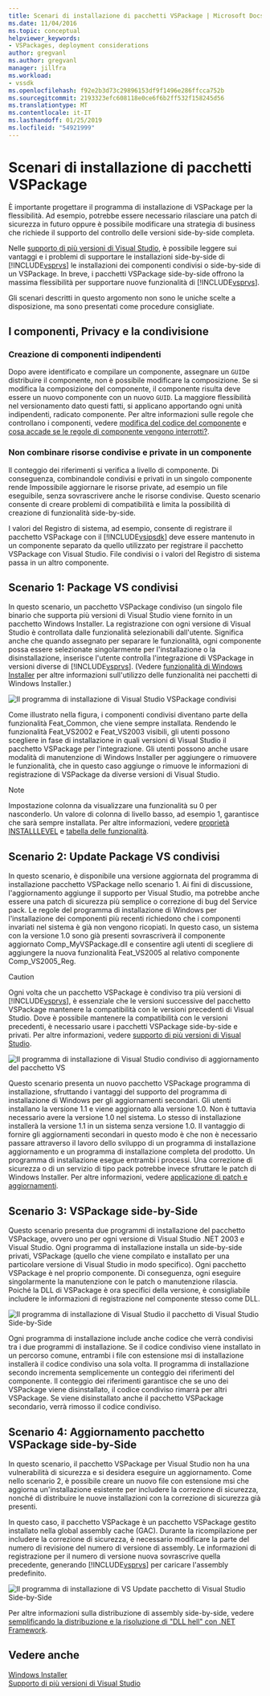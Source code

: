 ```yaml
---
title: Scenari di installazione di pacchetti VSPackage | Microsoft Docs
ms.date: 11/04/2016
ms.topic: conceptual
helpviewer_keywords:
- VSPackages, deployment considerations
author: gregvanl
ms.author: gregvanl
manager: jillfra
ms.workload:
- vssdk
ms.openlocfilehash: f92e2b3d73c29896153df9f1496e286ffcca752b
ms.sourcegitcommit: 2193323efc608118e0ce6f6b2ff532f158245d56
ms.translationtype: MT
ms.contentlocale: it-IT
ms.lasthandoff: 01/25/2019
ms.locfileid: "54921999"
---
```

# <a name="vspackage-setup-scenarios"></a>Scenari di installazione di pacchetti VSPackage

È importante progettare il programma di installazione di VSPackage per la flessibilità. Ad esempio, potrebbe essere necessario rilasciare una patch di sicurezza in futuro oppure è possibile modificare una strategia di business che richiede il supporto del controllo delle versioni side-by-side completa.

Nelle [supporto di più versioni di Visual Studio](../../extensibility/supporting-multiple-versions-of-visual-studio.md), è possibile leggere sui vantaggi e i problemi di supportare le installazioni side-by-side di [!INCLUDE[vsprvs](../../code-quality/includes/vsprvs_md.md)] le installazioni dei componenti condivisi o side-by-side di un VSPackage. In breve, i pacchetti VSPackage side-by-side offrono la massima flessibilità per supportare nuove funzionalità di [!INCLUDE[vsprvs](../../code-quality/includes/vsprvs_md.md)].

Gli scenari descritti in questo argomento non sono le uniche scelte a disposizione, ma sono presentati come procedure consigliate.

## <a name="components-privacy-and-sharing"></a>I componenti, Privacy e la condivisione

### <a name="make-your-components-independent"></a>Creazione di componenti indipendenti

Dopo avere identificato e compilare un componente, assegnare un `GUID`e distribuire il componente, non è possibile modificare la composizione. Se si modifica la composizione del componente, il componente risulta deve essere un nuovo componente con un nuovo `GUID`. La maggiore flessibilità nel versionamento dato questi fatti, si applicano apportando ogni unità indipendenti, radicato componente. Per altre informazioni sulle regole che controllano i componenti, vedere [modifica del codice del componente](/windows/desktop/Msi/changing-the-component-code) e [cosa accade se le regole di componente vengono interrotti?](/windows/desktop/Msi/what-happens-if-the-component-rules-are-broken).

### <a name="do-not-mix-shared-and-private-resources-in-a-component"></a>Non combinare risorse condivise e private in un componente

Il conteggio dei riferimenti si verifica a livello di componente. Di conseguenza, combinandole condivisi e privati in un singolo componente rende Impossibile aggiornare le risorse private, ad esempio un file eseguibile, senza sovrascrivere anche le risorse condivise. Questo scenario consente di creare problemi di compatibilità e limita la possibilità di creazione di funzionalità side-by-side.

I valori del Registro di sistema, ad esempio, consente di registrare il pacchetto VSPackage con il [!INCLUDE[vsipsdk](../../extensibility/includes/vsipsdk_md.md)] deve essere mantenuto in un componente separato da quello utilizzato per registrare il pacchetto VSPackage con Visual Studio. File condivisi o i valori del Registro di sistema passa in un altro componente.

## <a name="scenario-1-shared-vspackage"></a>Scenario 1: Package VS condivisi

In questo scenario, un pacchetto VSPackage condiviso (un singolo file binario che supporta più versioni di Visual Studio viene fornito in un pacchetto Windows Installer. La registrazione con ogni versione di Visual Studio è controllata dalle funzionalità selezionabili dall'utente. Significa anche che quando assegnato per separare le funzionalità, ogni componente possa essere selezionate singolarmente per l'installazione o la disinstallazione, inserisce l'utente controlla l'integrazione di VSPackage in versioni diverse di [!INCLUDE[vsprvs](../../code-quality/includes/vsprvs_md.md)]. (Vedere [funzionalità di Windows Installer](/windows/desktop/Msi/windows-installer-features) per altre informazioni sull'utilizzo delle funzionalità nei pacchetti di Windows Installer.)

![Il programma di installazione di Visual Studio VSPackage condivisi](../../extensibility/internals/media/vs_sharedpackage.gif "VS_SharedPackage")

Come illustrato nella figura, i componenti condivisi diventano parte della funzionalità Feat_Common, che viene sempre installata. Rendendo le funzionalità Feat_VS2002 e Feat_VS2003 visibili, gli utenti possono scegliere in fase di installazione in quali versioni di Visual Studio il pacchetto VSPackage per l'integrazione. Gli utenti possono anche usare modalità di manutenzione di Windows Installer per aggiungere o rimuovere le funzionalità, che in questo caso aggiunge o rimuove le informazioni di registrazione di VSPackage da diverse versioni di Visual Studio.

> [!NOTE]
> Impostazione colonna da visualizzare una funzionalità su 0 per nasconderlo. Un valore di colonna di livello basso, ad esempio 1, garantisce che sarà sempre installata. Per altre informazioni, vedere [proprietà INSTALLLEVEL](/windows/desktop/Msi/installlevel) e [tabella delle funzionalità](/windows/desktop/Msi/feature-table).

## <a name="scenario-2-shared-vspackage-update"></a>Scenario 2: Update Package VS condivisi

In questo scenario, è disponibile una versione aggiornata del programma di installazione pacchetto VSPackage nello scenario 1. Ai fini di discussione, l'aggiornamento aggiunge il supporto per Visual Studio, ma potrebbe anche essere una patch di sicurezza più semplice o correzione di bug del Service pack. Le regole del programma di installazione di Windows per l'installazione dei componenti più recenti richiedono che i componenti invariati nel sistema è già non vengono ricopiati. In questo caso, un sistema con la versione 1.0 sono già presenti sovrascriverà il componente aggiornato Comp_MyVSPackage.dll e consentire agli utenti di scegliere di aggiungere la nuova funzionalità Feat_VS2005 al relativo componente Comp_VS2005_Reg.

> [!CAUTION]
> Ogni volta che un pacchetto VSPackage è condiviso tra più versioni di [!INCLUDE[vsprvs](../../code-quality/includes/vsprvs_md.md)], è essenziale che le versioni successive del pacchetto VSPackage mantenere la compatibilità con le versioni precedenti di Visual Studio. Dove è possibile mantenere la compatibilità con le versioni precedenti, è necessario usare i pacchetti VSPackage side-by-side e privati. Per altre informazioni, vedere [supporto di più versioni di Visual Studio](../../extensibility/supporting-multiple-versions-of-visual-studio.md).

![Il programma di installazione di Visual Studio condiviso di aggiornamento del pacchetto VS](../../extensibility/internals/media/vs_sharedpackageupdate.gif "VS_SharedPackageUpdate")

Questo scenario presenta un nuovo pacchetto VSPackage programma di installazione, sfruttando i vantaggi del supporto del programma di installazione di Windows per gli aggiornamenti secondari. Gli utenti installano la versione 1.1 e viene aggiornato alla versione 1.0. Non è tuttavia necessario avere la versione 1.0 nel sistema. Lo stesso di installazione installerà la versione 1.1 in un sistema senza versione 1.0. Il vantaggio di fornire gli aggiornamenti secondari in questo modo è che non è necessario passare attraverso il lavoro dello sviluppo di un programma di installazione aggiornamento e un programma di installazione completa del prodotto. Un programma di installazione esegue entrambi i processi. Una correzione di sicurezza o di un servizio di tipo pack potrebbe invece sfruttare le patch di Windows Installer. Per altre informazioni, vedere [applicazione di patch e aggiornamenti](/windows/desktop/Msi/patching-and-upgrades).

## <a name="scenario-3-side-by-side-vspackage"></a>Scenario 3: VSPackage side-by-Side

Questo scenario presenta due programmi di installazione del pacchetto VSPackage, ovvero uno per ogni versione di Visual Studio .NET 2003 e Visual Studio. Ogni programma di installazione installa un side-by-side privati, VSPackage (quello che viene compilato e installato per una particolare versione di Visual Studio in modo specifico). Ogni pacchetto VSPackage è nel proprio componente. Di conseguenza, ogni eseguire singolarmente la manutenzione con le patch o manutenzione rilascia. Poiché la DLL di VSPackage è ora specifici della versione, è consigliabile includere le informazioni di registrazione nel componente stesso come DLL.

![Il programma di installazione di Visual Studio il pacchetto di Visual Studio Side-by-Side](../../extensibility/internals/media/vs_sbys_package.gif "VS_SbyS_Package")

Ogni programma di installazione include anche codice che verrà condivisi tra i due programmi di installazione. Se il codice condiviso viene installato in un percorso comune, entrambi i file con estensione msi di installazione installerà il codice condiviso una sola volta. Il programma di installazione secondo incrementa semplicemente un conteggio dei riferimenti del componente. Il conteggio dei riferimenti garantisce che se uno dei VSPackage viene disinstallato, il codice condiviso rimarrà per altri VSPackage. Se viene disinstallato anche il pacchetto VSPackage secondario, verrà rimosso il codice condiviso.

## <a name="scenario-4-side-by-side-vspackage-update"></a>Scenario 4: Aggiornamento pacchetto VSPackage side-by-Side

In questo scenario, il pacchetto VSPackage per Visual Studio non ha una vulnerabilità di sicurezza e si desidera eseguire un aggiornamento. Come nello scenario 2, è possibile creare un nuovo file con estensione msi che aggiorna un'installazione esistente per includere la correzione di sicurezza, nonché di distribuire le nuove installazioni con la correzione di sicurezza già presenti.

In questo caso, il pacchetto VSPackage è un pacchetto VSPackage gestito installato nella global assembly cache (GAC). Durante la ricompilazione per includere la correzione di sicurezza, è necessario modificare la parte del numero di revisione del numero di versione di assembly. Le informazioni di registrazione per il numero di versione nuova sovrascrive quella precedente, generando [!INCLUDE[vsprvs](../../code-quality/includes/vsprvs_md.md)] per caricare l'assembly predefinito.

![Il programma di installazione di VS Update pacchetto di Visual Studio Side-by-Side](../../extensibility/internals/media/vs_sbys_packageupdate.gif "VS_SbyS_PackageUpdate")

Per altre informazioni sulla distribuzione di assembly side-by-side, vedere [semplificando la distribuzione e la risoluzione di "DLL hell" con .NET Framework](https://msdn.microsoft.com/library/ms973843.aspx).

## <a name="see-also"></a>Vedere anche

[Windows Installer](/windows/desktop/Msi/windows-installer-portal)  
[Supporto di più versioni di Visual Studio](../../extensibility/supporting-multiple-versions-of-visual-studio.md)